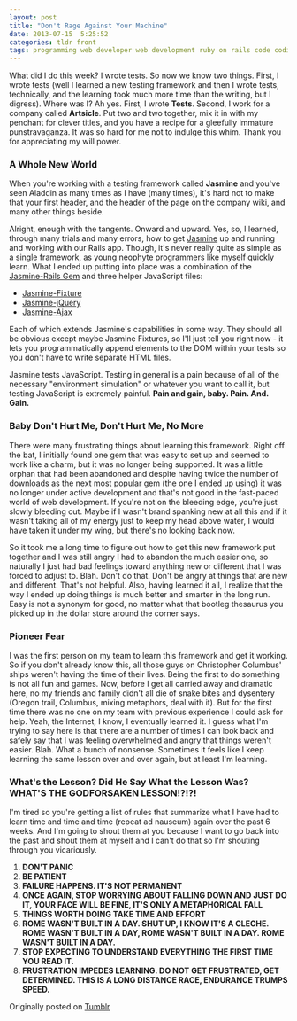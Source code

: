 ```yaml
---
layout: post
title: "Don't Rage Against Your Machine"
date: 2013-07-15  5:25:52
categories: tldr front
tags: programming web developer web development ruby on rails code coding testing javascript learning
---
```


What did I do this week? I wrote tests. So now we know two things. First, I wrote tests (well I learned a new testing framework and then I wrote tests, technically, and the learning took much more time than the writing, but I digress). Where was I? Ah yes. First, I wrote **Tests**. Second, I work for a company called **Artsicle**. Put two and two together, mix it in with my penchant for clever titles, and you have a recipe for a gleefully immature punstravaganza. It was so hard for me not to indulge this whim. Thank you for appreciating my will power.

### A Whole New World
When you're working with a testing framework called **Jasmine** and you've seen Aladdin as many times as I have (many times), it's hard not to make that your first header, and the header of the page on the company wiki, and many other things beside.

Alright, enough with the tangents. Onward and upward. Yes, so, I learned, through many trials and many errors, how to get [Jasmine](https://github.com/pivotal/jasmine "") up and running and working with our Rails app. Though, it's never really quite as simple as a single framework, as young neophyte programmers like myself quickly learn. What I ended up putting into place was a combination of the [Jasmine-Rails Gem](https://github.com/searls/jasmine-rails "") and three helper JavaScript files:

* [Jasmine-Fixture](https://github.com/searls/jasmine-fixture "")
* [Jasmine-jQuery](https://github.com/velesin/jasmine-jquery "")
* [Jasmine-Ajax](https://github.com/pivotal/jasmine-ajax "")

Each of which extends Jasmine's capabilities in some way. They should all be obvious except maybe Jasmine Fixtures, so I'll just tell you right now - it lets you programmatically append elements to the DOM within your tests so you don't have to write separate HTML files.

Jasmine tests JavaScript. Testing in general is a pain because of all of the necessary "environment simulation" or whatever you want to call it, but testing JavaScript is extremely painful. **Pain and gain, baby. Pain. And. Gain.**

### Baby Don't Hurt Me, Don't Hurt Me, No More
There were many frustrating things about learning this framework. Right off the bat, I initially found one gem that was easy to set up and seemed to work like a charm, but it was no longer being supported. It was a little orphan that had been abandoned and despite having twice the number of downloads as the next most popular gem (the one I ended up using) it was no longer under active development and that's not good in the fast-paced world of web development. If you're not on the bleeding edge, you're just slowly bleeding out. Maybe if I wasn't brand spanking new at all this and if it wasn't taking all of my energy just to keep my head above water, I would have taken it under my wing, but there's no looking back now.

So it took me a long time to figure out how to get this new framework put together and I was still angry I had to abandon the much easier one, so naturally I just had bad feelings toward anything new or different that I was forced to adjust to. Blah. Don't do that. Don't be angry at things that are new and different. That's not helpful. Also, having learned it all, I realize that the way I ended up doing things is much better and smarter in the long run. Easy is not a synonym for good, no matter what that bootleg thesaurus you picked up in the dollar store around the corner says.

### Pioneer Fear
I was the first person on my team to learn this framework and get it working. So if you don't already know this, all those guys on Christopher Columbus' ships weren't having the time of their lives. Being the first to do something is not all fun and games. Now, before I get all carried away and dramatic here, no my friends and family didn't all die of snake bites and dysentery (Oregon trail, Columbus, mixing metaphors, deal with it). But for the first time there was no one on my team with previous experience I could ask for help. Yeah, the Internet, I know, I eventually learned it. I guess what I'm trying to say here is that there are a number of times I can look back and safely say that I was feeling overwhelmed and angry that things weren't easier. Blah. What a bunch of nonsense. Sometimes it feels like I keep learning the same lesson over and over again, but at least I'm learning.

### What's the Lesson? Did He Say What the Lesson Was? WHAT'S THE GODFORSAKEN LESSON!?!?!
I'm tired so you're getting a list of rules that summarize what I have had to learn time and time and time (repeat ad nauseum) again over the past 6 weeks. And I'm going to shout them at you because I want to go back into the past and shout them at myself and I can't do that so I'm shouting through you vicariously.

1. **DON'T PANIC**
2. **BE PATIENT**
3. **FAILURE HAPPENS. IT'S NOT PERMANENT**
4. **ONCE AGAIN, STOP WORRYING ABOUT FALLING DOWN AND JUST DO IT, YOUR FACE WILL BE FINE, IT'S ONLY A METAPHORICAL FALL**
5. **THINGS WORTH DOING TAKE TIME AND EFFORT**
6. **ROME WASN'T BUILT IN A DAY. SHUT UP, I KNOW IT'S A CLECHE. ROME WASN'T BUILT IN A DAY, ROME WASN'T BUILT IN A DAY. ROME WASN'T BUILT IN A DAY.**
7. **STOP EXPECTING TO UNDERSTAND EVERYTHING THE FIRST TIME YOU READ IT.**
8. **FRUSTRATION IMPEDES LEARNING. DO NOT GET FRUSTRATED, GET DETERMINED. THIS IS A LONG DISTANCE RACE, ENDURANCE TRUMPS SPEED.**

Originally posted on [Tumblr](http://patmcintern.tumblr.com/post/55489205964/dont-rage-against-your-machine)

